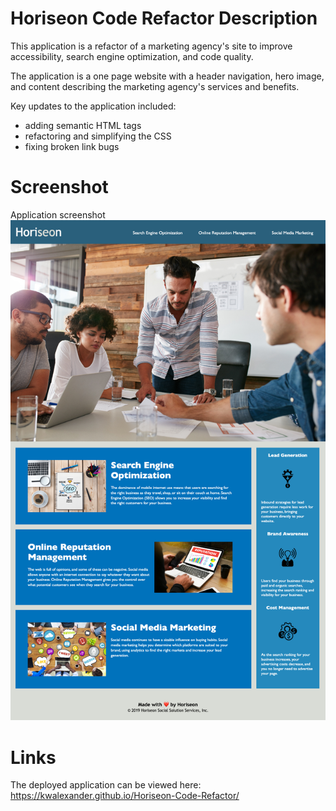 # Horiseon Code Refactor Description
This application is a refactor of a marketing agency's site to improve accessibility, search engine optimization, and code quality.

The application is a one page website with a header navigation, hero image, and content describing the marketing agency's services and benefits.

Key updates to the application included:
* adding semantic HTML tags
* refactoring and simplifying the CSS
* fixing broken link bugs

# Screenshot
Application screenshot ![here](/challenge1_screenshot.png?raw=true "here")


# Links
The deployed application can be viewed here: https://kwalexander.github.io/Horiseon-Code-Refactor/ 

